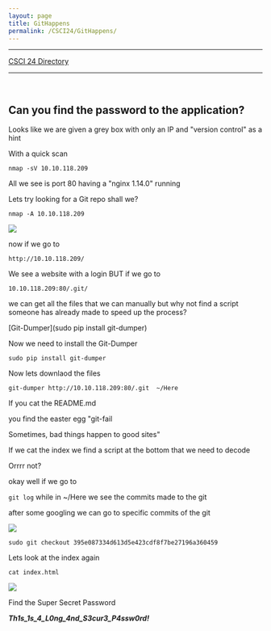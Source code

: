 ```yaml
---
layout: page
title: GitHappens
permalink: /CSCI24/GitHappens/
---
```


---

[CSCI 24 Directory](https://zacvr.github.io/CSCI24/)
<br/>

---
<br/>

Can you find the password to the application?
---

Looks like we are given a grey box with only an IP and "version control" as a hint

With a quick scan

```nmap -sV 10.10.118.209```

All we see is port 80 having a "nginx 1.14.0" running

Lets try looking for a Git repo shall we?

```nmap -A 10.10.118.209```

<img src="/images/CSCI24/GitHappens/Repo Found.png">

now if we go to

```http://10.10.118.209/``` 

We see a website with a login BUT if we go to

```10.10.118.209:80/.git/```

we can get all the files that we can manually but why not find a script someone has already made to speed up the process?

[Git-Dumper](sudo pip install git-dumper)

Now we need to install the Git-Dumper

```sudo pip install git-dumper```

Now lets downlaod the files

```git-dumper http://10.10.118.209:80/.git  ~/Here```

If you cat the README.md

you find the easter egg "git-fail

Sometimes, bad things happen to good sites"

If we cat the index we find a script at the bottom that we need to decode

Orrrr not?

okay well if we go to 

```git log``` while in ~/Here we see the commits made to the git

after some googling we can go to specific commits of the git

<img src="/images/CSCI24/GitHappens/Commits.png">

```sudo git checkout 395e087334d613d5e423cdf8f7be27196a360459```

Lets look at the index again

```cat index.html```

<img src="/images/CSCI24/GitHappens/Password.png">


Find the Super Secret Password

***Th1s_1s_4_L0ng_4nd_S3cur3_P4ssw0rd!***

